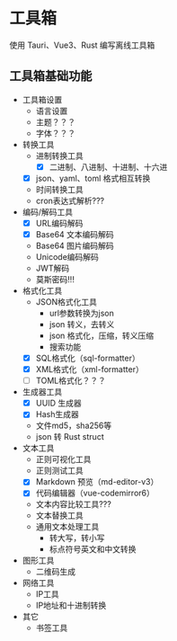 # 工具箱

使用 Tauri、Vue3、Rust 编写离线工具箱

## 工具箱基础功能

- 工具箱设置
  - 语言设置
  - 主题？？？
  - 字体？？？
- 转换工具
  - 进制转换工具
    - [x] 二进制、八进制、十进制、十六进
  - [x] json、yaml、toml 格式相互转换
  - 时间转换工具
  - cron表达式解析???
- 编码/解码工具
  - [x] URL编码解码
  - [x] Base64  文本编码解码
  - Base64 图片编码解码
  - Unicode编码解码
  - JWT解码
  - 莫斯密码!!!
- 格式化工具
  - JSON格式化工具
    - url参数转换为json
    - json 转义，去转义
    - json 格式化，压缩，转义压缩
    - 搜索功能
  - [x] SQL格式化（sql-formatter）
  - [x] XML格式化（xml-formatter）
  - [ ] TOML格式化？？？
- 生成器工具
  - [x] UUID 生成器
  - [x] Hash生成器
  - 文件md5，sha256等
  - json 转 Rust struct
- 文本工具
  - 正则可视化工具
  - 正则测试工具
  - [x] Markdown 预览（md-editor-v3）
  - [x] 代码编辑器（vue-codemirror6）
  - 文本内容比较工具???
  - 文本替换工具
  - 通用文本处理工具
    - 转大写，转小写
    - 标点符号英文和中文转换
- 图形工具
  - 二维码生成
- 网络工具
  - IP工具
  - IP地址和十进制转换
- 其它
  - 书签工具

